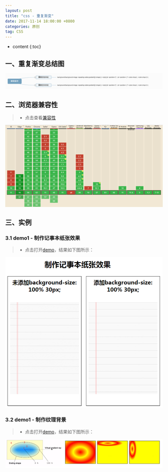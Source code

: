 ```yaml
---
layout: post
title: "css - 重复渐变"
date: 2017-11-14 18:00:00 +0800 
categories: 原创
tag: CSS
---
```

* content
{:toc}


<!-- more -->

## 一、重复渐变总结图

![gradient](/styles/images/css/gradient/gradient-17.png)

## 二、浏览器兼容性

> * 点击查看[兼容性](https://caniuse.com/#search=repeating-gradient)

![gradient](/styles/images/css/gradient/gradient-18.png)

## 三、实例

### 3.1 demo1 - 制作记事本纸张效果

> * 点击打开[demo](/effects/demo/css/gradient/demo3/eg1.html)，结果如下图所示：

![gradient](/styles/images/css/gradient/gradient-19.png)

### 3.2 demo1 - 制作纹理背景

> * 点击打开[demo](/effects/demo/css/gradient/demo3/e2.html)，结果如下图所示：

![gradient](/styles/images/css/gradient/gradient-20.png)


